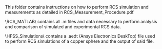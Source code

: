 This folder contains instructions on how to perform RCS simulation and measurements as detailed in RCS_Measurement_Procedure.pdf.

\RCS_MATLAB\ contains all .m files and data necessary to perform analysis and comparison of simulated and experimental RCS data.

\HFSS_Simulations\ contains a .aedt (Ansys Electronics DeskTop) file used to perform RCS simulations of a copper sphere and the output of said file.
